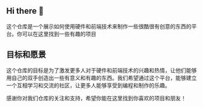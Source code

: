 ## Hi there 👋
这个仓库是一个展示如何使用硬件和前端技术来制作一些很酷很有创意的东西的平台。你可以在这里找到一些有趣的项目

## 目标和愿景
这个仓库的目标是为了激发更多人对于硬件和前端技术的兴趣和热情，让他们能够用自己的双手创造出一些有意义和有趣的东西。我们希望通过这个平台，能够建立一个互相学习和交流的社区，让更多人能够享受到编程和制作的乐趣。


感谢你对我们仓库的关注和支持，希望你能在这里找到你喜欢的项目和朋友！
